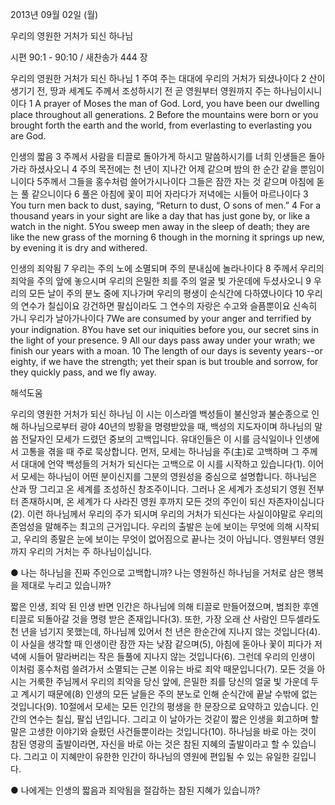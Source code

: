 2013년 09월 02일 (월)

우리의 영원한 거처가 되신 하나님



시편 90:1 - 90:10 / 새찬송가 444 장


우리의 영원한 거처가 되신 하나님
1 주여 주는 대대에 우리의 거처가 되셨나이다 2 산이 생기기 전, 땅과 세계도 주께서 조성하시기 전 곧 영원부터 영원까지 주는 하나님이시니이다
1 A prayer of Moses the man of God. Lord, you have been our dwelling place throughout all generations. 2 Before the mountains were born or you brought forth the earth and the world, from everlasting to everlasting you are God.

인생의 짧음
3 주께서 사람을 티끌로 돌아가게 하시고 말씀하시기를 너희 인생들은 돌아가라 하셨사오니 4 주의 목전에는 천 년이 지나간 어제 같으며 밤의 한 순간 같을 뿐임이니이다 5주께서 그들을 홍수처럼 쓸어가시나이다 그들은 잠깐 자는 것 같으며 아침에 돋는 풀 같으니이다 6 풀은 아침에 꽃이 피어 자라다가 저녁에는 시들어 마르나이다
3 You turn men back to dust, saying, “Return to dust, O sons of men.” 4 For a thousand years in your sight are like a day that has just gone by, or like a watch in the night. 5You sweep men away in the sleep of death; they are like the new grass of the morning 6 though in the morning it springs up new, by evening it is dry and withered.

인생의 죄악됨
7 우리는 주의 노에 소멸되며 주의 분내심에 놀라나이다 8 주께서 우리의 죄악을 주의 앞에 놓으시며 우리의 은밀한 죄를 주의 얼굴 빛 가운데에 두셨사오니 9 우리의 모든 날이 주의 분노 중에 지나가며 우리의 평생이 순식간에 다하였나이다 10 우리의 연수가 칠십이요 강건하면 팔십이라도 그 연수의 자랑은 수고와 슬픔뿐이요 신속히 가니 우리가 날아가나이다
7We are consumed by your anger and terrified by your indignation. 8You have set our iniquities before you, our secret sins in the light of your presence. 9 All our days pass away under your wrath; we finish our years with a moan. 10 The length of our days is seventy years--or eighty, if we have the strength; yet their span is but trouble and sorrow, for they quickly pass, and we fly away.

해석도움





우리의 영원한 거처가 되신 하나님 
이 시는 이스라엘 백성들이 불신앙과 불순종으로 인해 하나님으로부터 광야 40년의 방황을 명령받았을 때, 백성의 지도자이며 하나님의 말씀 전달자인 모세가 드렸던 중보의 고백입니다. 유대인들은 이 시를 금식일이나 인생에서 고통을 겪을 때 주로 묵상합니다. 먼저, 모세는 하나님을 주(主)로 고백하며 그 주께서 대대에 언약 백성들의 거처가 되신다는 고백으로 이 시를 시작하고 있습니다(1). 이어서 모세는 하나님이 어떤 분이신지를 그분의 영원성을 중심으로 설명합니다. 하나님은 산과 땅 그리고 온 세계를 조성하신 창조주이니다. 그러나 온 세계가 조성되기 영원 전부터 존재하시며, 온 세계가 다 사라진 영원 후까지 모든 것의 주인이 되신 자존자이십니다(2). 이런 하나님께서 우리의 주가 되시며 우리의 거처가 되신다는 사실이야말로 우리의 존엄성을 말해주는 최고의 근거입니다. 우리의 출발은 눈에 보이는 무엇에 의해 시작되고, 우리의 종말은 눈에 보이는 무엇이 없어짐으로 끝나는 것이 아닙니다.  영원부터 영원까지 우리의 거처는 주 하나님이십니다.

● 나는 하나님을 진짜 주인으로 고백합니까? 나는 영원하신 하나님을 거처로 삼은 행복을 제대로 누리고 있습니까?

짧은 인생, 죄악 된 인생 
반면 인간은 하나님에 의해 티끌로 만들어졌으며, 범죄한 후엔 티끌로 되돌아갈 것을 명령 받은 존재입니다(3). 또한, 가장 오래 산 사람인 므두셀라도 천 년을 넘기지 못했는데, 하나님께 있어서 천 년은 한순간에 지나지 않는 것입니다(4). 이 사실을 생각할 때 인생이란 잠깐 자는 낮잠 같으며(5), 아침에 돋아나 꽃이 피다가 저녁에 시들어 말라버리는 작은 들풀에 지나지 않는 것입니다(6). 그런데 우리의 인생이 이처럼 홍수처럼 쓸려가서 소멸되는 근본 이유는 바로 죄악 때문입니다(7). 모든 것을 아시는 거룩한 주님께서 우리의 죄악을 당신 앞에, 은밀한 죄를 당신의 얼굴 빛 가운데 두고 계시기 때문에(8) 인생의 모든 날들은 주의 분노로 인해 순식간에 끝날 수밖에 없는 것입니다(9). 10절에서 모세는 모든 인간의 평생을 한 문장으로 요약하고 있습니다. 인간의 연수는 칠십, 팔십 년입니다. 그리고 이 날아가는 것같이 짧은 인생을 회고하며 할 말은 고생한 이야기와 슬펐던 사건들뿐이라는 것입니다(10). 하나님을 바로 아는 것이 참된 영광의 출발이라면, 자신을 바로 아는 것은 참된 지혜의 출발이라고 할 수 있습니다. 그리고 이 지혜만이 유한한 인간이 하나님의 영원에 편입될 수 있는 유일한 길입니다.

● 나에게는 인생의 짧음과 죄악됨을 절감하는 참된 지혜가 있습니까?